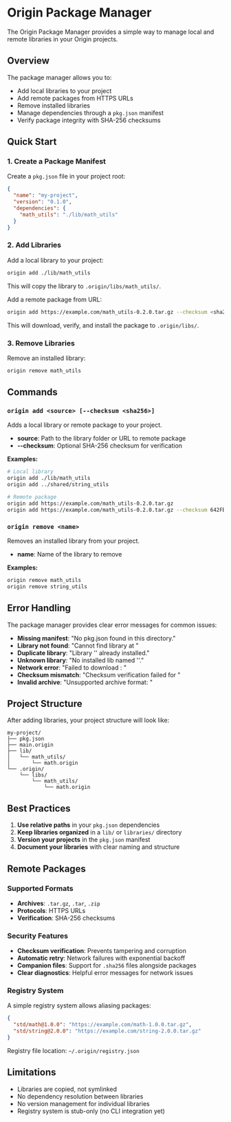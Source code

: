 # Origin Package Manager

The Origin Package Manager provides a simple way to manage local and remote libraries in your Origin projects.

## Overview

The package manager allows you to:
- Add local libraries to your project
- Add remote packages from HTTPS URLs
- Remove installed libraries
- Manage dependencies through a `pkg.json` manifest
- Verify package integrity with SHA-256 checksums

## Quick Start

### 1. Create a Package Manifest

Create a `pkg.json` file in your project root:

```json
{
  "name": "my-project",
  "version": "0.1.0",
  "dependencies": {
    "math_utils": "./lib/math_utils"
  }
}
```

### 2. Add Libraries

Add a local library to your project:

```bash
origin add ./lib/math_utils
```

This will copy the library to `.origin/libs/math_utils/`.

Add a remote package from URL:

```bash
origin add https://example.com/math_utils-0.2.0.tar.gz --checksum <sha256>
```

This will download, verify, and install the package to `.origin/libs/`.

### 3. Remove Libraries

Remove an installed library:

```bash
origin remove math_utils
```

## Commands

### `origin add <source> [--checksum <sha256>]`

Adds a local library or remote package to your project.

- **source**: Path to the library folder or URL to remote package
- **--checksum**: Optional SHA-256 checksum for verification

**Examples:**
```bash
# Local library
origin add ./lib/math_utils
origin add ../shared/string_utils

# Remote package
origin add https://example.com/math_utils-0.2.0.tar.gz
origin add https://example.com/math_utils-0.2.0.tar.gz --checksum 642FB2E16399776F1F352245A3A522DE2BB89969220718CDE0595726CC752F88
```

### `origin remove <name>`

Removes an installed library from your project.

- **name**: Name of the library to remove

**Examples:**
```bash
origin remove math_utils
origin remove string_utils
```

## Error Handling

The package manager provides clear error messages for common issues:

- **Missing manifest**: "No pkg.json found in this directory."
- **Library not found**: "Cannot find library at <path>"
- **Duplicate library**: "Library '<name>' already installed."
- **Unknown library**: "No installed lib named '<name>'."
- **Network error**: "Failed to download <url>: <error>"
- **Checksum mismatch**: "Checksum verification failed for <file>"
- **Invalid archive**: "Unsupported archive format: <format>"

## Project Structure

After adding libraries, your project structure will look like:

```
my-project/
├── pkg.json
├── main.origin
├── lib/
│   └── math_utils/
│       └── math.origin
└── .origin/
    └── libs/
        └── math_utils/
            └── math.origin
```

## Best Practices

1. **Use relative paths** in your `pkg.json` dependencies
2. **Keep libraries organized** in a `lib/` or `libraries/` directory
3. **Version your projects** in the `pkg.json` manifest
4. **Document your libraries** with clear naming and structure

## Remote Packages

### Supported Formats

- **Archives**: `.tar.gz`, `.tar`, `.zip`
- **Protocols**: HTTPS URLs
- **Verification**: SHA-256 checksums

### Security Features

- **Checksum verification**: Prevents tampering and corruption
- **Automatic retry**: Network failures with exponential backoff
- **Companion files**: Support for `.sha256` files alongside packages
- **Clear diagnostics**: Helpful error messages for network issues

### Registry System

A simple registry system allows aliasing packages:

```json
{
  "std/math@1.0.0": "https://example.com/math-1.0.0.tar.gz",
  "std/string@2.0.0": "https://example.com/string-2.0.0.tar.gz"
}
```

Registry file location: `~/.origin/registry.json`

## Limitations

- Libraries are copied, not symlinked
- No dependency resolution between libraries
- No version management for individual libraries
- Registry system is stub-only (no CLI integration yet) 